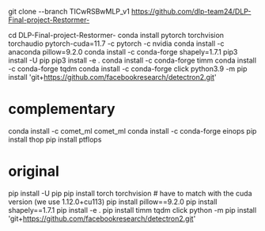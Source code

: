git clone --branch TICwRSBwMLP_v1 https://github.com/dlp-team24/DLP-Final-project-Restormer-

cd DLP-Final-project-Restormer-
conda install pytorch torchvision torchaudio pytorch-cuda=11.7 -c pytorch -c nvidia
conda install -c anaconda pillow=9.2.0
conda install -c conda-forge shapely=1.7.1
pip3 install -U pip
pip3 install -e .
conda install -c conda-forge timm
conda install -c conda-forge tqdm
conda install -c conda-forge click
python3.9 -m pip install 'git+https://github.com/facebookresearch/detectron2.git'

# complementary
conda install -c comet_ml comet_ml
conda install -c conda-forge einops
pip install thop
pip install ptflops

# original
pip install -U pip
pip install torch torchvision # have to match with the cuda version (we use 1.12.0+cu113)
pip install pillow==9.2.0
pip install shapely==1.7.1
pip install -e .
pip install timm tqdm click
python -m pip install 'git+https://github.com/facebookresearch/detectron2.git'
